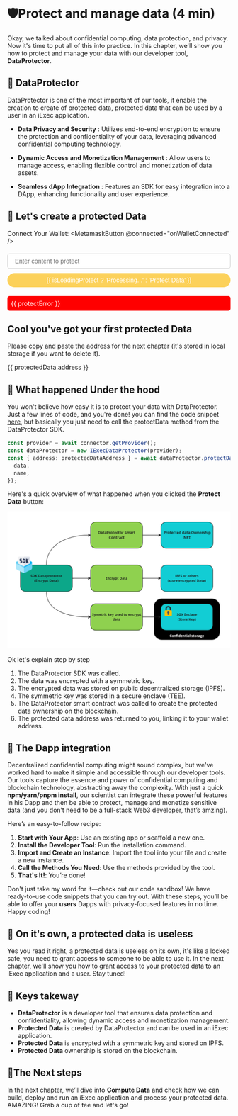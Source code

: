 # 🛡️Protect and manage data (4 min)

Okay, we talked about confidential computing, data protection, and privacy. Now
it's time to put all of this into practice. In this chapter, we'll show you how
to protect and manage your data with our developer tool, **DataProtector**.

## 🧩 DataProtector

DataProtector is one of the most important of our tools, it enable the creation
to create of protected data, protected data that can be used by a user in an
iExec application.

- **Data Privacy and Security** : Utilizes end-to-end encryption to ensure the
  protection and confidentiality of your data, leveraging advanced confidential
  computing technology.

- **Dynamic Access and Monetization Management** : Allow users to manage access,
  enabling flexible control and monetization of data assets.

- **Seamless dApp Integration** : Features an SDK for easy integration into a
  DApp, enhancing functionality and user experience.

## 🧩 Let's create a protected Data

<script setup>
import { ref, watch } from 'vue';
import { IExecDataProtectorCore } from '@iexec/dataprotector';
import MetamaskButton from '../../components/MetamaskButton.vue';

const web3Provider = ref(null);
const isWalletConnected = ref(false);
const protectedData = ref(localStorage.getItem('protectedDataAddress') ? { address: localStorage.getItem('protectedDataAddress') } : null);
const authorizedApp = ref('');
const contentToProtect = ref('');
const isLoadingProtect = ref(false);
const isLoadingGrant = ref(false);
const protectError = ref(null);
const grantError = ref(null);


const onWalletConnected = (provider) => {
  web3Provider.value = provider;
  isWalletConnected.value = true;
};

const protectData = async () => {
  try {
    if (!web3Provider.value) throw new Error('Wallet not connected');
    if (!contentToProtect.value) throw new Error('Content is empty');
    isLoadingProtect.value = true;
    protectError.value = null;
    const dataProtectorCore = new IExecDataProtectorCore(web3Provider.value);
    protectedData.value = await dataProtectorCore.protectData({
      data: {
        content: contentToProtect.value,  
      },
      name: 'helloworld',
    });
  } catch (error) {
    protectError.value = error.message;
    console.error('Error protecting data:', error);
  } finally {
    isLoadingProtect.value = false;
  }
};

// Watch the protectedData and save the address to local storage
watch(protectedData, (newValue) => {
  if (newValue) {
    localStorage.setItem('protectedDataAddress', newValue.address);
  }
});


</script>

Connect Your Wallet: <MetamaskButton @connected="onWalletConnected" />

<div class="form-container">
  <input v-model="contentToProtect" placeholder="Enter content to protect" />
  <button @click="protectData" :disabled="!isWalletConnected || isLoadingProtect">
    {{ isLoadingProtect ? 'Processing...' : 'Protect Data' }}
  </button>
  <div v-if="protectError" class="error">{{ protectError }}</div>
</div>

<div v-if="protectedData">
  <h2>Cool you've got your first protected Data</h2>
  <p>Please copy and paste the address for the next chapter (it's stored in local storage if you want to delete it).</p>
  <p>{{ protectedData.address }}</p>
</div>

<style scoped>
button {
  background-color: #fcd15a;
  color: white;
  padding: 8px 16px;
  font-size: 14px;
  border: none;
  border-radius: 20px;
  cursor: pointer;
}

button:hover {
  background-color: #e3b94d;
}

button:disabled {
  background-color: #888;
  cursor: not-allowed;
}

.form-container {
  margin-top: 20px;
  display: flex;
  flex-direction: column;
  gap: 10px;
}

input {
  padding: 8px 16px;
  font-size: 14px;
  border: 1px solid #ccc;
  border-radius: 5px;
  outline: none;
}

input:focus {
  border-color: #fcd15a;
}

.error {
  color: white;
  background-color: red;
  padding: 8px;
  margin-top: 10px;
  border-radius: 5px;
}
</style>

## 🧩 What happened Under the hood

You won't believe how easy it is to protect your data with DataProtector. Just a
few lines of code, and you're done! you can find the code snippet
[here](https://codesandbox.io/p/github/iExecBlockchainComputing/dataprotector-sandbox/main?file=%2Fsrc%2Fmain.tsx%3A18%2C7&preventWorkspaceRedirect=true),
but basically you just need to call the protectData method from the
DataProtector SDK.

```typescript
const provider = await connector.getProvider();
const dataProtector = new IExecDataProtector(provider);
const { address: protectedDataAddress } = await dataProtector.protectData({
  data,
  name,
});
```

Here's a quick overview of what happened when you clicked the **Protect Data**
button:

![alt text](/assets/hello-world/dataprotector.png)

Ok let's explain step by step

1. The DataProtector SDK was called.
2. The data was encrypted with a symmetric key.
3. The encrypted data was stored on public decentralized storage (IPFS).
4. The symmetric key was stored in a secure enclave (TEE).
5. The DataProtector smart contract was called to create the protected data
   ownership on the blockchain.
6. The protected data address was returned to you, linking it to your wallet
   address.

## 🧩 The Dapp integration

Decentralized confidential computing might sound complex, but we've worked hard
to make it simple and accessible through our developer tools. Our tools capture
the essence and power of confidential computing and blockchain technology,
abstracting away the complexity. With just a quick **npm/yarn/pnpm install**,
our scientist can integrate these powerful features in his Dapp and then be able
to protect, manage and monetize sensitive data (and you don’t need to be a
full-stack Web3 developer, that’s amzing).

Here’s an easy-to-follow recipe:

1. **Start with Your App**: Use an existing app or scaffold a new one.
2. **Install the Developer Tool**: Run the installation command.
3. **Import and Create an Instance**: Import the tool into your file and create
   a new instance.
4. **Call the Methods You Need**: Use the methods provided by the tool.
5. **That's It!**: You’re done!

Don't just take my word for it—check out our code sandbox! We have ready-to-use
code snippets that you can try out. With these steps, you’ll be able to offer
your **users** Dapps with privacy-focused features in no time. Happy coding!

## 🧩 On it's own, a protected data is useless

Yes you read it right, a protected data is useless on its own, it's like a
locked safe, you need to grant access to someone to be able to use it. In the
next chapter, we'll show you how to grant access to your protected data to an
iExec application and a user. Stay tuned!

## 🧩 Keys takeway

- **DataProtector** is a developer tool that ensures data protection and
  confidentiality, allowing dynamic access and monetization management.
- **Protected Data** is created by DataProtector and can be used in an iExec
  application.
- **Protected Data** is encrypted with a symmetric key and stored on IPFS.
- **Protected Data** ownership is stored on the blockchain.

## 💫The Next steps

In the next chapter, we’ll dive into **Compute Data** and check how we can
build, deploy and run an iExec application and process your protected data.
AMAZING! Grab a cup of tee and let's go!

